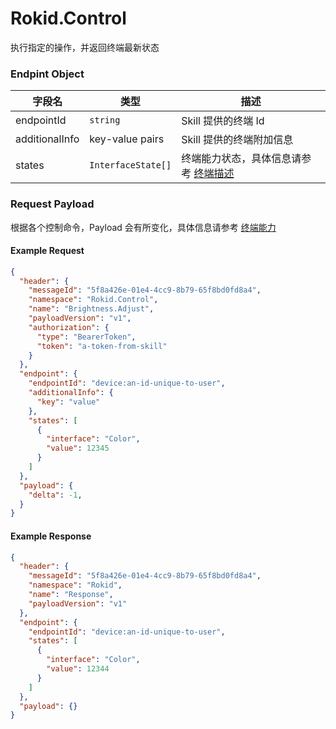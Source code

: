 # Rokid.Control

执行指定的操作，并返回终端最新状态

### Endpint Object

字段名 | 类型 | 描述
--- | --- | ---
endpointId | `string` | Skill 提供的终端 Id
additionalInfo | key-value pairs | Skill 提供的终端附加信息
states | `InterfaceState[]` | 终端能力状态，具体信息请参考 [终端描述](./endpoint.md)


### Request Payload

根据各个控制命令，Payload 会有所变化，具体信息请参考 [终端能力](./rokid-interface.md)

#### Example Request
```json
{
  "header": {
    "messageId": "5f8a426e-01e4-4cc9-8b79-65f8bd0fd8a4",
    "namespace": "Rokid.Control",
    "name": "Brightness.Adjust",
    "payloadVersion": "v1",
    "authorization": {
      "type": "BearerToken",
      "token": "a-token-from-skill"
    }
  },
  "endpoint": {
    "endpointId": "device:an-id-unique-to-user",
    "additionalInfo": {
      "key": "value"
    },
    "states": [
      {
        "interface": "Color",
        "value": 12345
      }
    ]
  },
  "payload": {
    "delta": -1,
  }
}
```
#### Example Response
```json
{
  "header": {
    "messageId": "5f8a426e-01e4-4cc9-8b79-65f8bd0fd8a4",
    "namespace": "Rokid",
    "name": "Response",
    "payloadVersion": "v1"
  },
  "endpoint": {
    "endpointId": "device:an-id-unique-to-user",
    "states": [
      {
        "interface": "Color",
        "value": 12344
      }
    ]
  },
  "payload": {}
}
```

